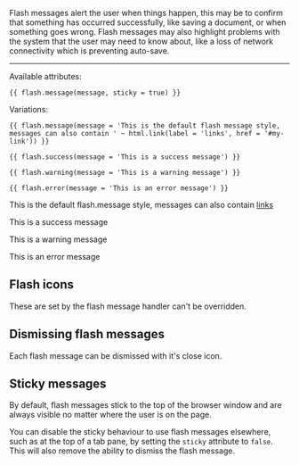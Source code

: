 <p>Flash messages alert the user when things happen, this may be to confirm that something has occurred successfully, like saving a document, or when something goes wrong. Flash messages may also highlight problems with the system that the user may need to know about, like a loss of network connectivity which is preventing auto-save.</p>

----

Available attributes:

	{{ flash.message(message, sticky = true) }}

Variations:

	{{ flash.message(message = 'This is the default flash message style, messages can also contain ' ~ html.link(label = 'links', href = '#my-link')) }}

	{{ flash.success(message = 'This is a success message') }}

	{{ flash.warning(message = 'This is a warning message') }}

	{{ flash.error(message = 'This is an error message') }}

<p>
<div class="flash flash--default">
	<i class="icon-info-sign"></i> This is the default flash.message style, messages can also contain <a href="#my-link">links</a>
</div>
</p>

<p>
<div class="flash flash--success">
	<i class="icon-ok"></i> This is a success message
</div>
</p>

<p>
<div class="flash flash--warning">
	<i class="icon-warning-sign"></i> This is a warning message
</div>
</p>

<p>
<div class="flash flash--error">
	<i class="icon-warning-sign"></i> This is an error message
</div>
</p>

## Flash icons

These are set by the flash message handler can't be overridden.

## Dismissing flash messages

Each flash message can be dismissed with it's close icon.

## Sticky messages

By default, flash messages stick to the top of the browser window and are always visible no matter where the user is on the page.

You can disable the sticky behaviour to use flash messages elsewhere, such as at the top of a tab pane, by setting the `sticky` attribute to `false`. This will also remove the ability to dismiss the flash message.

